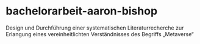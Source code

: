 # bachelorarbeit-aaron-bishop
Design und Durchführung einer systematischen Literaturrecherche zur Erlangung eines vereinheitlichten Verständnisses des Begriffs „Metaverse“
